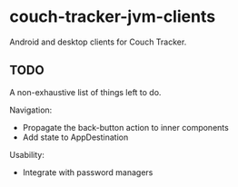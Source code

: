 # couch-tracker-jvm-clients

Android and desktop clients for Couch Tracker.

## TODO

A non-exhaustive list of things left to do.

Navigation:
 - Propagate the back-button action to inner components
 - Add state to AppDestination

Usability:
 - Integrate with password managers
